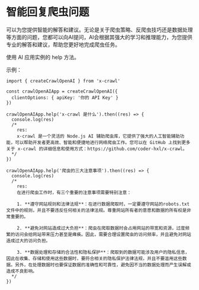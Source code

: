 # 智能回复爬虫问题

可以为您提供智能的解答和建议。无论是关于爬虫策略、反爬虫技巧还是数据处理等方面的问题，您都可以向AI提问，AI会根据其强大的学习和推理能力，为您提供专业的解答和建议，帮助您更好地完成爬虫任务。

使用 AI 应用实例的 help 方法。

示例：

```js{7,15}
import { createCrawlOpenAI } from 'x-crawl'

const crawlOpenAIApp = createCrawlOpenAI({
  clientOptions: { apiKey: '你的 API Key' }
})

crawlOpenAIApp.help('x-crawl 是什么').then((res) => {
  console.log(res)
  /*
    res:
    x-crawl 是一个灵活的 Node.js AI 辅助爬虫库，它提供了强大的人工智能辅助功能，可以帮助开发者更高效、智能和便捷地进行网络爬虫工作。您可以在 GitHub 上找到更多关于 x-crawl 的详细信息和使用方式：https://github.com/coder-hxl/x-crawl。
  */
})

crawlOpenAIApp.help('爬虫的三大注意事项').then((res) => {
  console.log(res)
  /*
    res:
    在进行爬虫工作时，有三个重要的注意事项需要特别注意：

    1. **遵守网站规则和法律法规**：在进行数据爬取时，一定要遵守网站的robots.txt文件中的规则，并且不要违反任何相关的法律法规。尊重网站所有者的意愿和数据的所有权是非常重要的。

    2. **避免对网站造成过大负担**：爬虫在爬取数据时会占用网站的带宽和资源，过度频繁的访问会给网站带来压力甚至是瘫痪。因此，需要合理设置爬虫的访问频率，并且避免对网站造成过大的访问负担。

    3. **数据处理和存储的合法性和隐私保护**：爬取到的数据可能涉及用户的隐私信息，因此在收集、存储和使用这些数据时，要符合相关的隐私保护法律法规，并且不要滥用这些数据。另外，在处理数据时也要保证数据的准确性和可靠性，避免因不当的数据处理而产生误解或造成不良影响。
  */
})
```
